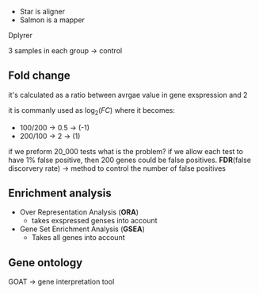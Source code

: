 - Star is aligner
- Salmon is a mapper

Dplyrer

3 samples in each group -> control


## Fold change

it's calculated as a ratio between avrgae value in gene exspression and 2

it is commanly used as $\log_2(FC)$ where it becomes:
- 100/200 $\to$ 0.5 $\to$ (-1)
- 200/100 $\to$ 2 $\to$ (1)

if we preform 20_000 tests
what is the problem?
if we allow each test to have 1% false positive, then 200 genes could be false positives.
**FDR**(false discorvery rate) $\to$ method to control the number of false positives

## Enrichment analysis
- Over Representation Analysis (**ORA**)
	- takes exspressed genses into account
- Gene Set Enrichment Analysis (**GSEA**)
	- Takes all genes into account


## Gene ontology

GOAT $\to$ gene interpretation tool
